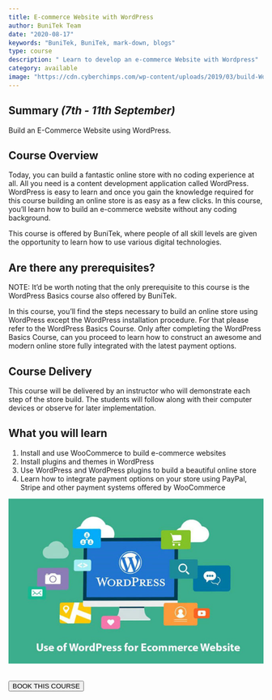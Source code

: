 ```yaml
---
title: E-commerce Website with WordPress
author: BuniTek Team
date: "2020-08-17"
keywords: "BuniTek, BuniTek, mark-down, blogs"
type: course
description: " Learn to develop an e-commerce Website with Wordpress"
category: available
image: "https://cdn.cyberchimps.com/wp-content/uploads/2019/03/build-WordPress-ecommerce-store.jpg"
---
```


<div class ="markdown__content">
<h2 class='markdown__section'> <span class="test">Summary <i>(7th - 11th September)</i></span> </h2>
  <p class="markdown_paragraph ">
    Build an E-Commerce Website using WordPress.  
  </p>


<h2 class='markdown__section'> Course Overview </h2>
  <p class="markdown_paragraph">
  Today, you can build a fantastic online store with no coding experience at all. All you need is a content development application called WordPress. WordPress is easy to learn and once you gain the knowledge required for this course building an online store is as easy as a few clicks. In this course, you’ll learn how to build an e-commerce website without any coding background.  
  
  
  This course is offered by BuniTek, where people of all skill levels are given the opportunity to learn how to use various digital technologies. 
  </p>


<h2 class='markdown__section'> Are there any prerequisites? </h2>
  <p class="markdown_paragraph">
  NOTE: It’d be worth noting that the only prerequisite to this course is the WordPress Basics course also offered by BuniTek. 
  
  In this course, you’ll find the steps necessary to build an online store using WordPress except the WordPress installation procedure. For that please refer to the WordPress Basics Course. Only after completing the WordPress Basics Course, can you proceed to learn how to construct an awesome and modern online store fully integrated with the latest payment options.  
  </p>




<h2 class='markdown__section'> Course Delivery </h2>
  <p class="markdown_paragraph">
  This course will be delivered by an instructor who will demonstrate each step of the store build. The students will follow along with their computer devices or observe for later implementation.   
  </p>

<h2 class='markdown__section'>  What you will learn </h2>
  <ol>
    <li>Install and use WooCommerce to build e-commerce websites</li>
    <li>Install plugins and themes in WordPress</li>
    <li>Use WordPress and WordPress plugins to build a beautiful online store</li>
    <li>Learn how to integrate payment options on your store using PayPal, Stripe and other payment systems offered by WooCommerce</li>
  </ol>

  <img class="markdown__image" src="../../assets/images/courses/e-wordpress1.jpg" />

<br><a href="https://forms.gle/9UkSiRDy7WTMathR6" target="_blank"><button class="markdown__button is-primary has-bg-primary">BOOK THIS COURSE <div class="markdown__button__overlay"></div></button> </a>


</div>

